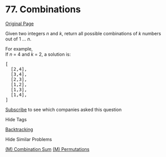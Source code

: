 # 77. Combinations

[Original Page](https://leetcode.com/problems/combinations/)

Given two integers _n_ and _k_, return all possible combinations of _k_ numbers out of 1 ... _n_.

For example,  
If _n_ = 4 and _k_ = 2, a solution is:

<pre>[
  [2,4],
  [3,4],
  [2,3],
  [1,2],
  [1,3],
  [1,4],
]
</pre>

<div>

[Subscribe](/subscribe/) to see which companies asked this question

</div>

<div>

<div id="tags" class="btn btn-xs btn-warning">Hide Tags</div>

<span class="hidebutton" style="display: inline;">[Backtracking](/tag/backtracking/)</span></div>

<div>

<div id="similar" class="btn btn-xs btn-warning">Hide Similar Problems</div>

<span class="hidebutton" style="display: inline;">[(M) Combination Sum](/problems/combination-sum/) [(M) Permutations](/problems/permutations/)</span></div>